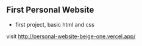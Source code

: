 ## First Personal Website
- first project, basic html and css

visit 
http://personal-website-beige-one.vercel.app/
